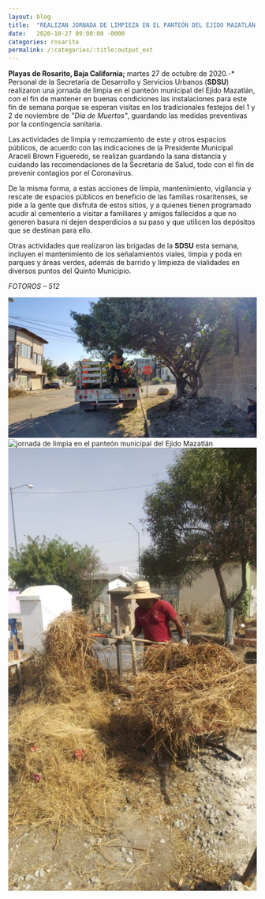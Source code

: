 ```yaml
---
layout: blog
title:  "REALIZAN JORNADA DE LIMPIEZA EN EL PANTEÓN DEL EJIDO MAZATLÁN PREVIO AL DÍA DE MUERTOS"
date:   2020-10-27 09:00:00 -0000
categories: rosarito
permalink: /:categories/:title:output_ext
---
```



**Playas de Rosarito, Baja California;** martes 27 de octubre de 2020.-* Personal de la Secretaría de Desarrollo y Servicios Urbanos (**SDSU**) realizaron una jornada de limpia en el panteón municipal del Ejido Mazatlán, con el fin de mantener en buenas condiciones las instalaciones para este fin de semana porque se esperan visitas en los tradicionales festejos del 1 y 2 de noviembre de _"Día de Muertos"_, guardando las medidas preventivas por la contingencia sanitaria.

Las actividades de limpia y remozamiento de este y otros espacios públicos, de acuerdo con las indicaciones de la Presidente Municipal Araceli Brown Figueredo, se realizan guardando la sana distancia y cuidando las recomendaciones de la Secretaría de Salud, todo con el fin de prevenir contagios por el Coronavirus.

De la misma forma, a estas acciones de limpia, mantenimiento, vigilancia y rescate de espacios públicos en beneficio de las familias rosaritenses, se pide a la gente que disfruta de estos sitios, y a quienes tienen programado acudir al cementerio a visitar a familiares y amigos fallecidos a que no generen basura ni dejen desperdicios a su paso y que utilicen los depósitos que se destinan para ello.

Otras actividades que realizaron las brigadas de la **SDSU** esta semana, incluyen el mantenimiento de los señalamientos viales, limpia y poda en parques y áreas verdes, además de barrido y limpieza de vialidades en diversos puntos del Quinto Municipio.

*FOTOROS – 512*


<div id="carouselExampleSlidesOnly" class="carousel slide" data-ride="carousel">
  <div class="carousel-inner">
    <div class="carousel-item active">
       <img class="d-block w-100" src="/img/cnr/panteon1.jpg" loading="lazy"  alt="jornada de limpia en el panteón municipal del Ejido Mazatlán">
    </div>
    <div class="carousel-item">
      <img class="d-block w-100" src="/img/cnr/panteon12.jpg" loading="lazy"  alt="jornada de limpia en el panteón municipal del Ejido Mazatlán">
    </div>
     <div class="carousel-item">
      <img class="d-block w-100" src="/img/cnr/panteon3.jpg" loading="lazy"  alt="jornada de limpia en el panteón municipal del Ejido Mazatlán">
    </div>
  </div>
</div>